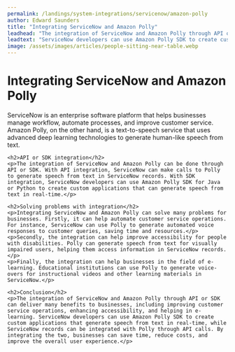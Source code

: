```yaml
---
permalink: /landings/system-integrations/servicenow/amazon-polly
author: Edward Saunders
title: "Integrating ServiceNow and Amazon Polly"
leadhead: "The integration of ServiceNow and Amazon Polly through API or SDK can deliver many benefits to businesses, including improving customer service operations, enhancing accessibility, and helping in e-learning"
leadtext: "ServiceNow developers can use Amazon Polly SDK to create custom applications that generate speech from text in real-time, while ServiceNow records can be integrated with Polly through API calls. By integrating the two, businesses can save time, reduce costs, and improve the overall user experience."
image: /assets/images/articles/people-sitting-near-table.webp
---
```

<div class="arttext">    <h1>Integrating ServiceNow and Amazon Polly</h1>
    <p>ServiceNow is an enterprise software platform that helps businesses manage workflow, automate processes, and improve customer service. Amazon Polly, on the other hand, is a text-to-speech service that uses advanced deep learning technologies to generate human-like speech from text.</p>

    <h2>API or SDK integration</h2>
    <p>The integration of ServiceNow and Amazon Polly can be done through API or SDK. With API integration, ServiceNow can make calls to Polly to generate speech from text in ServiceNow records. With SDK integration, ServiceNow developers can use Amazon Polly SDK for Java or Python to create custom applications that can generate speech from text in real-time.</p>

    <h2>Solving problems with integration</h2>
    <p>Integrating ServiceNow and Amazon Polly can solve many problems for businesses. Firstly, it can help automate customer service operations. For instance, ServiceNow can use Polly to generate automated voice responses to customer queries, saving time and resources.</p>
    <p>Secondly, the integration can help improve accessibility for people with disabilities. Polly can generate speech from text for visually impaired users, helping them access information in ServiceNow records.</p>
    <p>Finally, the integration can help businesses in the field of e-learning. Educational institutions can use Polly to generate voice-overs for instructional videos and other learning materials in ServiceNow.</p>

    <h2>Conclusion</h2>
    <p>The integration of ServiceNow and Amazon Polly through API or SDK can deliver many benefits to businesses, including improving customer service operations, enhancing accessibility, and helping in e-learning. ServiceNow developers can use Amazon Polly SDK to create custom applications that generate speech from text in real-time, while ServiceNow records can be integrated with Polly through API calls. By integrating the two, businesses can save time, reduce costs, and improve the overall user experience.</p>

</div>